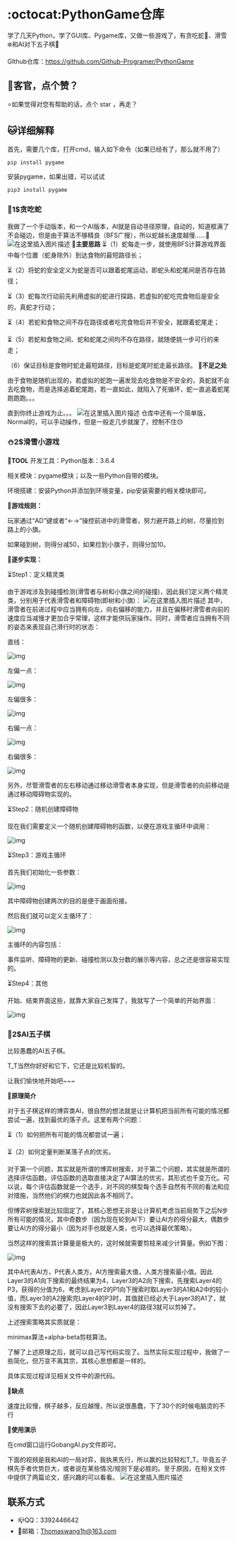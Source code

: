 # :octocat:PythonGame仓库

学了几天Python，学了GUI库、Pygame库，又做一些游戏了，有贪吃蛇:snake:、滑雪:snowflake:和AI对下五子棋:black_square_button:

GIthub仓库：<https://github.com/Github-Programer/PythonGame>

## :dog:客官，点个赞？

:star:如果觉得对您有帮助的话，点个 star ，再走？



## :cat:详细解释

首先，需要几个库，打开cmd，输入如下命令（如果已经有了，那么就不用了）

```powershell
pip install pygame
```

安装pygame，如果出错，可以试试

```powershell
pip3 install pygame
```

### :bug:1$贪吃蛇

我做了一个手动版本，和一个AI版本，AI就是自动寻径原理，自动的，知道框满了不会碰边，但是由于算法不够精良（BFS广搜），所以蛇越长速度越慢……:turtle:
![在这里插入图片描述](https://img-blog.csdnimg.cn/20200503125240496.png?x-oss-process=image/watermark,type_ZmFuZ3poZW5naGVpdGk,shadow_10,text_aHR0cHM6Ly9ibG9nLmNzZG4ubmV0L2Nvb2w5OTc4MQ==,size_16,color_FFFFFF,t_70)
**:calendar:主要思路**
:hourglass_flowing_sand:（1）蛇每走一步，就使用BFS计算游戏界面中每个位置（蛇身除外）到达食物的最短路径长；

:hourglass_flowing_sand:（2）将蛇的安全定义为蛇是否可以跟着蛇尾运动，即蛇头和蛇尾间是否存在路径；

:hourglass_flowing_sand:（3）蛇每次行动前先利用虚拟的蛇进行探路，若虚拟的蛇吃完食物后是安全的，真蛇才行动；

:hourglass_flowing_sand:（4）若蛇和食物之间不存在路径或者吃完食物后并不安全，就跟着蛇尾走；

:hourglass_flowing_sand:（5）若蛇和食物之间、蛇和蛇尾之间均不存在路径，就随便挑一步可行的来走；

（6）保证目标是食物时蛇走最短路径，目标是蛇尾时蛇走最长路径。
**:calendar:不足之处**

由于食物是随机出现的，若虚拟的蛇跑一遍发现去吃食物是不安全的，真蛇就不会去吃食物，而是选择追着蛇尾跑，若一直如此，就陷入了死循环，蛇一直追着蛇尾跑跑跑。。。

直到你终止游戏为止。。。
![在这里插入图片描述](https://img-blog.csdnimg.cn/20200503125434765.png?x-oss-process=image/watermark,type_ZmFuZ3poZW5naGVpdGk,shadow_10,text_aHR0cHM6Ly9ibG9nLmNzZG4ubmV0L2Nvb2w5OTc4MQ==,size_16,color_FFFFFF,t_70)
仓库中还有一个简单版，Normal的，可以手动操作，但是一般走几步就废了，控制不住:sweat:

### :snowman:2$滑雪小游戏
**:calendar:TOOL**
开发工具：Python版本：3.6.4

相关模块：pygame模块；以及一些Python自带的模块。

环境搭建：安装Python并添加到环境变量，pip安装需要的相关模块即可。

**:calendar:游戏规则：**

玩家通过“AD”键或者“←→”操控前进中的滑雪者，努力避开路上的树，尽量捡到路上的小旗。

如果碰到树，则得分减50，如果捡到小旗子，则得分加10。

**:calendar:逐步实现：**

:hourglass_flowing_sand:Step1：定义精灵类

由于游戏涉及到碰撞检测(滑雪者与树和小旗之间的碰撞)，因此我们定义两个精灵类，分别用于代表滑雪者和障碍物(即树和小旗)：
![在这里插入图片描述](https://img-blog.csdnimg.cn/20200503130652715.png?x-oss-process=image/watermark,type_ZmFuZ3poZW5naGVpdGk,shadow_10,text_aHR0cHM6Ly9ibG9nLmNzZG4ubmV0L2Nvb2w5OTc4MQ==,size_16,color_FFFFFF,t_70)
其中，滑雪者在前进过程中应当拥有向左，向右偏移的能力，并且在偏移时滑雪者向前的速度应当减慢才更加合乎常理，这样才能供玩家操作。同时，滑雪者应当拥有不同的姿态来表现自己滑行时的状态：

直线：

![img](https://imgconvert.csdnimg.cn/aHR0cHM6Ly93d3cudzNjc2Nob29sLmNuL2F0dGFjaG1lbnRzL2ltYWdlLzIwMTgwODA5LzE1MzM4MDc3NTg5NzA5NTMucG5n?x-oss-process=image/format,png)

左偏一点：

![img](https://imgconvert.csdnimg.cn/aHR0cHM6Ly93d3cudzNjc2Nob29sLmNuL2F0dGFjaG1lbnRzL2ltYWdlLzIwMTgwODA5LzE1MzM4MDc3NjQyNjUyODYucG5n?x-oss-process=image/format,png)

左偏很多：

![img](https://imgconvert.csdnimg.cn/aHR0cHM6Ly93d3cudzNjc2Nob29sLmNuL2F0dGFjaG1lbnRzL2ltYWdlLzIwMTgwODA5LzE1MzM4MDc4MTAyNDc0NzQucG5n?x-oss-process=image/format,png)

右偏一点：

![img](https://imgconvert.csdnimg.cn/aHR0cHM6Ly93d3cudzNjc2Nob29sLmNuL2F0dGFjaG1lbnRzL2ltYWdlLzIwMTgwODA5LzE1MzM4MDc4MTQ1ODU3OTUucG5n?x-oss-process=image/format,png)

右偏很多：

![img](https://imgconvert.csdnimg.cn/aHR0cHM6Ly93d3cudzNjc2Nob29sLmNuL2F0dGFjaG1lbnRzL2ltYWdlLzIwMTgwODA5LzE1MzM4MDc4MTg1NDA5MzgucG5n?x-oss-process=image/format,png)

另外，尽管滑雪者的左右移动通过移动滑雪者本身实现，但是滑雪者的向前移动是通过移动障碍物实现的。

:hourglass_flowing_sand:Step2：随机创建障碍物

现在我们需要定义一个随机创建障碍物的函数，以便在游戏主循环中调用：

![img](https://imgconvert.csdnimg.cn/aHR0cHM6Ly93d3cudzNjc2Nob29sLmNuL2F0dGFjaG1lbnRzL2ltYWdlLzIwMTgwODA5LzE1MzM4MDc4MjIzMDM3NTkuanBn?x-oss-process=image/format,png)

:hourglass_flowing_sand:Step3：游戏主循环

首先我们初始化一些参数：

![img](https://imgconvert.csdnimg.cn/aHR0cHM6Ly93d3cudzNjc2Nob29sLmNuL2F0dGFjaG1lbnRzL2ltYWdlLzIwMTgwODA5LzE1MzM4MDc4MjUzMjQ4MzUuanBn?x-oss-process=image/format,png)

其中障碍物创建两次的目的是便于画面衔接。

然后我们就可以定义主循环了：

![img](https://imgconvert.csdnimg.cn/aHR0cHM6Ly93d3cudzNjc2Nob29sLmNuL2F0dGFjaG1lbnRzL2ltYWdlLzIwMTgwODA5LzE1MzM4MDc4MzI2NDgxOTIuanBn?x-oss-process=image/format,png)

主循环的内容包括：

事件监听、障碍物的更新、碰撞检测以及分数的展示等内容，总之还是很容易实现的。

:hourglass_flowing_sand:Step4：其他

开始、结束界面这些，就靠大家自己发挥了，我就写了一个简单的开始界面：

![img](https://imgconvert.csdnimg.cn/aHR0cHM6Ly93d3cudzNjc2Nob29sLmNuL2F0dGFjaG1lbnRzL2ltYWdlLzIwMTgwODA5LzE1MzM4MDc4MzYxMjk5OTcuanBn?x-oss-process=image/format,png)
### :fries:2$AI五子棋
比较愚蠢的AI五子棋。

T_T当然你好好和它下，它还是比较机智的。

让我们愉快地开始吧~~~

**:calendar:原理简介**

对于五子棋这样的博弈类AI，很自然的想法就是让计算机把当前所有可能的情况都尝试一遍，找到最优的落子点。这里有两个问题：

:hourglass_flowing_sand:（1）如何把所有可能的情况都尝试一遍；

:hourglass_flowing_sand:（2）如何定量判断某落子点的优劣。

对于第一个问题，其实就是所谓的博弈树搜索，对于第二个问题，其实就是所谓的选择评估函数。评估函数的选取直接决定了AI算法的优劣，其形式也千变万化。可以说，每个评估函数就是一个选手，对不同的棋型每个选手自然有不同的看法和应对措施，当然他们的棋力也就因此各不相同了。

但博弈树搜索就比较固定了，其核心思想无非是让计算机考虑当前局势下之后N步所有可能的情况，其中奇数步（因为现在轮到AI下）要让AI方的得分最大，偶数步要让AI方的得分最小（因为对手也就是人类，也可以选择最优策略）。

当然这样的搜索其计算量是极大的，这时候就需要剪枝来减少计算量。例如下图：

![img](https://imgconvert.csdnimg.cn/aHR0cHM6Ly93d3cudzNjc2Nob29sLmNuL2F0dGFjaG1lbnRzL2ltYWdlLzIwMTgwODEzLzE1MzQxNDgwMDY0OTk4NzEuanBn?x-oss-process=image/format,png)

其中A代表AI方，P代表人类方。AI方搜索最大值，人类方搜索最小值。因此Layer3的A1向下搜索的最终结果为4，Layer3的A2向下搜索，先搜索Layer4的P3，获得的分值为6，考虑到Layer2的P1向下搜索时取Layer3的A1和A2中的较小值，而Layer3的A2搜索完Layer4的P3时，其值就已经必大于Layer3的A1了，就没有搜索下去的必要了，因此Layer3到Layer4的路径3就可以剪掉了。

上述搜索策略其实质就是：

minimax算法+alpha-beta剪枝算法。

了解了上述原理之后，就可以自己写代码实现了。当然实际实现过程中，我做了一些简化，但万变不离其宗，其核心思想都是一样的。

具体实现过程详见相关文件中的源代码。

**:calendar:缺点**

速度比较慢，棋子越多，反应越慢，所以说很愚蠢，下了30个的时候电脑烫的不行

**:calendar:使用演示**

在cmd窗口运行GobangAI.py文件即可。

下面的视频是我和AI的一局对弈，我执黑先行，所以赢的比较轻松T_T。毕竟五子棋先手者优势巨大，或者说在某些情况/规则下是必胜的。至于原因，在相关文件中提供了两篇论文，感兴趣的可以看看。
![在这里插入图片描述](https://img-blog.csdnimg.cn/20200503131714831.png?x-oss-process=image/watermark,type_ZmFuZ3poZW5naGVpdGk,shadow_10,text_aHR0cHM6Ly9ibG9nLmNzZG4ubmV0L2Nvb2w5OTc4MQ==,size_16,color_FFFFFF,t_70)



## 联系方式

+ :mailbox_closed:QQ：3392446642
+ :e-mail:邮箱：<Thomaswang1h@163.com>

 
